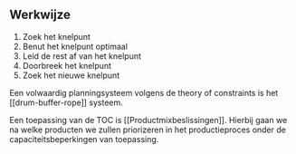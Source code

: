 ## Werkwijze
1. Zoek het knelpunt
2. Benut het knelpunt optimaal
3. Leid de rest af van het knelpunt
4. Doorbreek het knelpunt
5. Zoek het nieuwe knelpunt

Een volwaardig planningsysteem volgens de theory of constraints is het [[drum-buffer-rope]] systeem.

Een toepassing van de TOC is [[Productmixbeslissingen]]. Hierbij gaan we na welke producten we zullen priorizeren in het productieproces onder de capaciteitsbeperkingen van toepassing.
